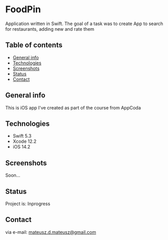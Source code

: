 # FoodPin
Application written in Swift. The goal of a task was to create App to search for restaurants, adding new and rate them

## Table of contents
* [General info](#general-info)
* [Technologies](#technologies)
* [Screenshots](#screenshots)
* [Status](#status)
* [Contact](#contact)

## General info
This is iOS app I've created as part of the course from AppCoda 

## Technologies
* Swift 5.3
* Xcode 12.2
* iOS 14.2

## Screenshots
Soon...

## Status
Project is: Inprogress

## Contact
via e-mail: mateusz.d.mateusz@gmail.com

